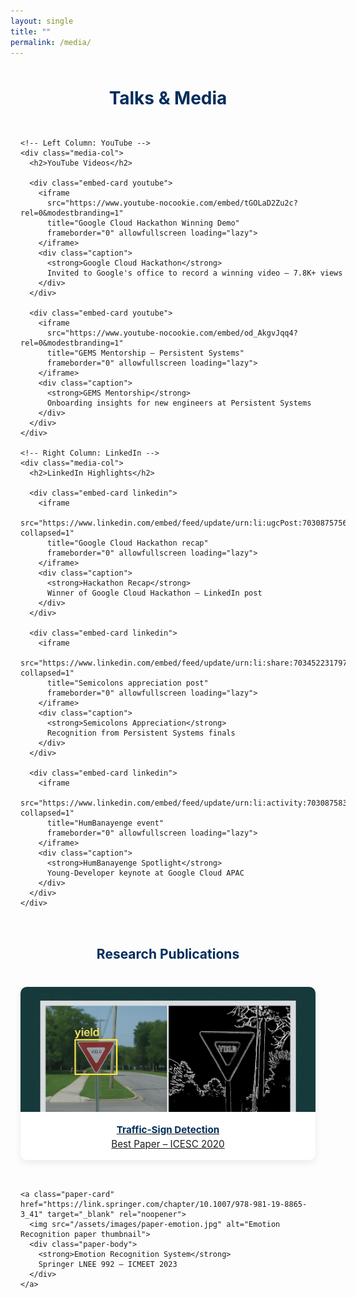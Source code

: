```yaml
---
layout: single
title: ""
permalink: /media/
---
```


<style>
/* ====== CONTAINER ====== */
.media-block {
  max-width: 1200px;
  margin: 3rem auto 2.5rem;
  padding: 0 1rem;
}

/* ====== TWO-COLUMN GRID ====== */
.media-columns {
  display: grid;
  grid-template-columns: repeat(auto-fit, minmax(520px, 1fr));
  gap: 2rem;
  align-items: start;
}

/* ====== COLUMN HEADERS ====== */
.media-col h2 {
  margin-bottom: 1rem;
  color: #002d5c;
  font-size: 1.5rem;
  text-align: center;
}

/* ====== CARD ====== */
.embed-card {
  background: #fff;
  border-radius: 10px;
  overflow: hidden;
  box-shadow: 0 4px 12px rgba(0,0,0,.08);
  transition: transform .25s, box-shadow .25s;
  margin-bottom: 2rem;
}
.embed-card:hover {
  transform: translateY(-4px);
  box-shadow: 0 8px 22px rgba(0,0,0,.15);
}
.embed-card iframe,
.embed-card img {
  width: 100%;
  display: block;
}
.embed-card.youtube iframe {
  height: 315px;
}
.embed-card.linkedin iframe {
  height: 600px;
}
.embed-card img {
  height: 600px;
  object-fit: cover;
}

/* ====== CAPTION ====== */
.caption {
  padding: 1rem 1.25rem;
  font-size: .95rem;
  line-height: 1.4;
  text-align: center;
  color: #444;
}
.caption strong {
  display: block;
  margin-bottom: .25rem;
  color: #002d5c;
}

/* ====== RESEARCH GRID ====== */
.paper-grid {
  display: grid;
  grid-template-columns: repeat(auto-fit, minmax(340px, 1fr));
  gap: 2rem;
  margin-top: 2.5rem;
}
.paper-card {
  border-radius: 10px;
  overflow: hidden;
  background: #fff;
  box-shadow: 0 4px 12px rgba(0,0,0,.08);
  transition: transform .25s, box-shadow .25s;
}
.paper-card:hover {
  transform: translateY(-4px);
  box-shadow: 0 8px 22px rgba(0,0,0,.15);
}
.paper-card img {
  width: 100%;
  height: 200px;
  object-fit: cover;
}
.paper-body {
  padding: 1rem 1.25rem;
  font-size: .95rem;
  text-align: center;
}
.paper-body strong {
  display: block;
  margin-bottom: .25rem;
  color: #002d5c;
}
</style>

<div class="media-block">

  <!-- Main Title -->
  <h1 style="text-align:center; margin-bottom:2rem; color:#002d5c;">Talks & Media</h1>

  <!-- Two Columns: YouTube & LinkedIn -->
  <div class="media-columns">

    <!-- Left Column: YouTube -->
    <div class="media-col">
      <h2>YouTube Videos</h2>

      <div class="embed-card youtube">
        <iframe
          src="https://www.youtube-nocookie.com/embed/tGOLaD2Zu2c?rel=0&modestbranding=1"
          title="Google Cloud Hackathon Winning Demo"
          frameborder="0" allowfullscreen loading="lazy">
        </iframe>
        <div class="caption">
          <strong>Google Cloud Hackathon</strong>
          Invited to Google's office to record a winning video – 7.8K+ views
        </div>
      </div>

      <div class="embed-card youtube">
        <iframe
          src="https://www.youtube-nocookie.com/embed/od_AkgvJqq4?rel=0&modestbranding=1"
          title="GEMS Mentorship – Persistent Systems"
          frameborder="0" allowfullscreen loading="lazy">
        </iframe>
        <div class="caption">
          <strong>GEMS Mentorship</strong>
          Onboarding insights for new engineers at Persistent Systems
        </div>
      </div>
    </div>

    <!-- Right Column: LinkedIn -->
    <div class="media-col">
      <h2>LinkedIn Highlights</h2>

      <div class="embed-card linkedin">
        <iframe
          src="https://www.linkedin.com/embed/feed/update/urn:li:ugcPost:7030875756268318720?collapsed=1"
          title="Google Cloud Hackathon recap"
          frameborder="0" allowfullscreen loading="lazy">
        </iframe>
        <div class="caption">
          <strong>Hackathon Recap</strong>
          Winner of Google Cloud Hackathon – LinkedIn post
        </div>
      </div>

      <div class="embed-card linkedin">
        <iframe
          src="https://www.linkedin.com/embed/feed/update/urn:li:share:7034522317976133633?collapsed=1"
          title="Semicolons appreciation post"
          frameborder="0" allowfullscreen loading="lazy">
        </iframe>
        <div class="caption">
          <strong>Semicolons Appreciation</strong>
          Recognition from Persistent Systems finals
        </div>
      </div>

      <div class="embed-card linkedin">
        <iframe
          src="https://www.linkedin.com/embed/feed/update/urn:li:activity:7030875831258267648?collapsed=1"
          title="HumBanayenge event"
          frameborder="0" allowfullscreen loading="lazy">
        </iframe>
        <div class="caption">
          <strong>HumBanayenge Spotlight</strong>
          Young-Developer keynote at Google Cloud APAC
        </div>
      </div>
    </div>

  </div>

  <!-- Research Publications -->
  <h2 style="text-align:center; margin-top:3rem; color:#002d5c;">Research Publications</h2>
  
  <div class="paper-grid">
    <a class="paper-card" href="https://bbrc.in/wp-content/uploads/2021/03/13_14-SPL-Galley-proof-115.pdf" target="_blank" rel="noopener">
      <img src="/assets/images/paper-traffic.png" alt="Traffic Sign paper thumbnail">
      <div class="paper-body">
        <strong>Traffic-Sign Detection</strong>
        Best Paper – ICESC 2020
      </div>
    </a>

    <a class="paper-card" href="https://link.springer.com/chapter/10.1007/978-981-19-8865-3_41" target="_blank" rel="noopener">
      <img src="/assets/images/paper-emotion.jpg" alt="Emotion Recognition paper thumbnail">
      <div class="paper-body">
        <strong>Emotion Recognition System</strong>
        Springer LNEE 992 – ICMEET 2023
      </div>
    </a>
  </div>

</div>
